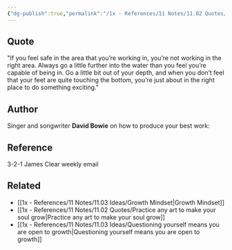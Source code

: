 ```yaml
---
{"dg-publish":true,"permalink":"/1x - References/11 Notes/11.02 Quotes/If you feel safe in the area you are working in you are not working in the right area - David Bowie/","title":"If you feel safe in the area you are working in you are not working in the right area - David Bowie","noteIcon":"","created":"2023-11-30T18:56:45.000+03:00","updated":"2024-02-14T20:18:42.639+03:00"}
---
```



## Quote
"If you feel safe in the area that you’re working in, you’re not working in the right area. Always go a little further into the water than you feel you’re capable of being in. Go a little bit out of your depth, and when you don’t feel that your feet are quite touching the bottom, you’re just about in the right place to do something exciting."

## Author
Singer and songwriter **David Bowie** on how to produce your best work:

## Reference
3-2-1 James Clear weekly email

## Related
- [[1x - References/11 Notes/11.03 Ideas/Growth Mindset\|Growth Mindset]]
- [[1x - References/11 Notes/11.02 Quotes/Practice any art to make your soul grow\|Practice any art to make your soul grow]]
- [[1x - References/11 Notes/11.03 Ideas/Questioning yourself means you are open to growth\|Questioning yourself means you are open to growth]]